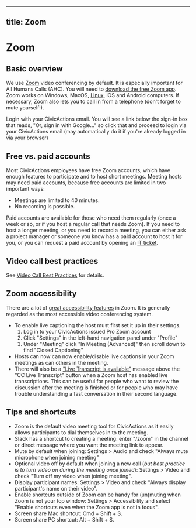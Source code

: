 ______________________________________________________________________

## title: Zoom

# Zoom

## Basic overview

We use [Zoom](https://zoom.us/) video conferencing by default. It is especially important for All Humans Calls (AHC). You will need to [download the free Zoom app](https://zoom.us/support/download). Zoom works on Windows, MacOS, [Linux](https://zoom.us/download?os=linux), iOS and Android computers. If necessary, Zoom also lets you to call in from a telephone (don't forget to mute yourself!).

Login with your CivicActions email. You will see a link below the sign-in box that reads, "Or, sign in with Google..." so click that and proceed to login via your CivicActions email (may automatically do it if you're already logged in via your browser)

## Free vs. paid accounts

Most CivicActions employees have free Zoom accounts, which have enough features to participate and to host short meetings. Meeting hosts may need paid accounts, because free accounts are limited in two important ways:

- Meetings are limited to 40 minutes.
- No recording is possible.

Paid accounts are available for those who need them regularly (once a week or so, or if you host a regular call that needs Zoom). If you need to host a longer meeting, or you need to record a meeting, you can either ask a project manager or someone you know has a paid account to host it for you, or you can request a paid account by opening an [IT ticket](README.md).

## Video call best practices

See [Video Call Best Practices](../../company-policies/new-hire-orientation/video-call-best-practices.md) for details.

## Zoom accessibility

There are a lot of [great accessibility features](https://explore.zoom.us/en/accessibility/) in Zoom. It is generally regarded as the most accessible video conferencing system.

- To enable live captioning the host must first set it up in their settings.
    1. Log in to your CivicActions issued Pro Zoom account
    1. Click "Settings" in the left-hand navigation panel under "Profile"
    1. Under "Meeting" click "In Meeting (Advanced)" then scroll down to find "Closed Captioning"
- Hosts can now can now enable/disable live captions in your Zoom meetings as can others in the meeting.
- There will also be a ["Live Transcript is available"](https://support.zoom.us/hc/en-us/articles/115004794983-Automatically-Transcribe-Cloud-Recordings-?_ga=2.177759968.494881096.1614756525-359380451.1613573452) message above the "CC Live Transcript" button when a Zoom host has enabled live transcriptions. This can be useful for people who want to review the discussion after the meeting is finished or for people who may have trouble understanding a fast conversation in their second language.

## Tips and shortcuts

- Zoom is the default video meeting tool for CivicActions as it easily allows participants to dial themselves in to the meeting.
- Slack has a shortcut to creating a meeting: enter "/zoom" in the channel or direct message where you want the meeting link to appear.
- Mute by default when joining: Settings > Audio and check "Always mute microphone when joining meeting"
- Optional video off by default when joining a new call (_but best practice is to turn video on during the meeting once joined_): Settings > Video and check "Turn off my video when joining meeting".
- Display participant names: Settings > Video and check "Always display participant's name on their video".
- Enable shortcuts outside of Zoom can be handy for (un)muting when Zoom is not your top window: Settings > Accessibility and select "Enable shortcuts even when the Zoom app is not in focus".
- Screen share Mac shortcut: Cmd + Shift + S.
- Screen share PC shortcut: Alt + Shift + S.
